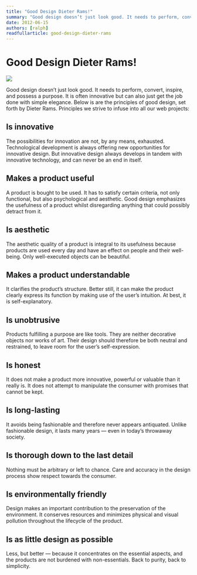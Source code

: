 ```yaml
---
title: "Good Design Dieter Rams!"
summary: "Good design doesn’t just look good. It needs to perform, convert, inspire, and possess a purpose. It is often innovative but can also just get the job done with simple elegance. Below is are the principles of good design, set forth by Dieter Rams."
date: 2012-06-15
authors: [ralph]
readfullarticle: good-design-dieter-rams
---
```


# Good Design Dieter Rams!

<img src="/assets/img/blog/2012-06-15.png" class="center-element">

Good design doesn’t just look good. It needs to perform, convert, inspire, and possess a purpose. It is often innovative but can also just get the job done with simple elegance. Below is are the principles of good design, set forth by Dieter Rams. Principles we strive to infuse into all our web projects:

## Is innovative
The possibilities for innovation are not, by any means, exhausted. Technological development is always offering new opportunities for innovative design. But innovative design always develops in tandem with innovative technology, and can never be an end in itself.

## Makes a product useful
A product is bought to be used. It has to satisfy certain criteria, not only functional, but also psychological and aesthetic. Good design emphasizes the usefulness of a product whilst disregarding anything that could possibly detract from it.

## Is aesthetic
The aesthetic quality of a product is integral to its usefulness because products are used every day and have an effect on people and their well-being. Only well-executed objects can be beautiful.

## Makes a product understandable
It clarifies the product’s structure. Better still, it can make the product clearly express its function by making use of the user’s intuition. At best, it is self-explanatory.

## Is unobtrusive
Products fulfilling a purpose are like tools. They are neither decorative objects nor works of art. Their design should therefore be both neutral and restrained, to leave room for the user’s self-expression.

## Is honest
It does not make a product more innovative, powerful or valuable than it really is. It does not attempt to manipulate the consumer with promises that cannot be kept.

## Is long-lasting
It avoids being fashionable and therefore never appears antiquated. Unlike fashionable design, it lasts many years &mdash; even in today’s throwaway society.

## Is thorough down to the last detail
Nothing must be arbitrary or left to chance. Care and accuracy in the design process show respect towards the consumer.

## Is environmentally friendly
Design makes an important contribution to the preservation of the environment. It conserves resources and minimizes physical and visual pollution throughout the lifecycle of the product.

## Is as little design as possible
Less, but better &mdash; because it concentrates on the essential aspects, and the products are not burdened with non-essentials. Back to purity, back to simplicity.
